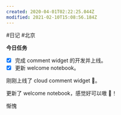 ```yaml
---
created: 2020-04-01T02:22:25.044Z
modified: 2021-02-10T15:08:56.184Z
---
```

#日记 #北京

<!-- @crossnote.comment "id":"c50c3dce-842b-4d56-b7f6-782cc3d92684" -->

**今日任务**

- [x] 完成 comment widget 的开发并上线。
- [x] 更新 welcome notebook。

<!-- @timer "date":"Wed Apr 01 2020 16:18:56 GMT+0800 (China Standard Time)" -->

刚刚上线了 cloud comment widget 🐼。

<!-- @timer "date":"Wed Apr 01 2020 16:48:55 GMT+0800 (China Standard Time)","duration":"30 minutes" -->

更新了 welcome notebook，感觉好可以嗷 🍊！

<!-- @timer "date":"Wed Apr 01 2020 23:06:27 GMT+0800 (China Standard Time)","duration":"about 6 hours" -->

惭愧
